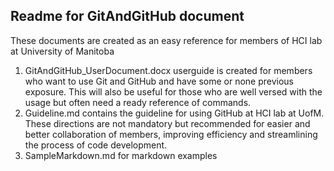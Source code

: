 ## Readme for GitAndGitHub document

These documents are created as an easy reference for members of HCI lab at University of Manitoba

1. GitAndGitHub_UserDocument.docx userguide is created for members who want to use Git and GitHub and have some or none previous exposure. This will also be useful for those who are well versed with the usage but often need a ready reference of commands.
2. Guideline.md contains the guideline for using GitHub at HCI lab at UofM. These directions are not mandatory but recommended for easier and better collaboration of members, improving efficiency and streamlining the process of code development.
3. SampleMarkdown.md for markdown examples
